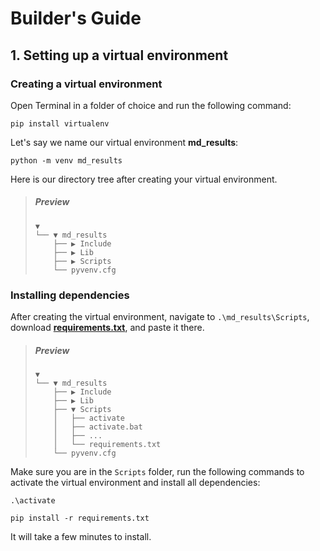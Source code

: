 # Builder's Guide

## 1. Setting up a virtual environment

### Creating a virtual environment
Open Terminal in a folder of choice and run the following command:

```
pip install virtualenv
```

Let's say we name our virtual environment **md_results**:
```
python -m venv md_results
```

Here is our directory tree after creating your virtual environment.

> ##### Preview
> 
>     ▼
>     └── ▼ md_results
>         ├── ▶ Include
>         ├── ▶ Lib
>         ├── ▶ Scripts
>         └── pyvenv.cfg

### Installing dependencies
After creating the virtual environment, navigate to `.\md_results\Scripts`, download [**requirements.txt**](build/requirements.txt), and paste it there.

> ##### Preview
>
>     ▼
>     └── ▼ md_results
>         ├── ▶ Include
>         ├── ▶ Lib
>         ├── ▼ Scripts
>         │   ├── activate
>         │   ├── activate.bat
>         │   ├── ...
>         │   └── requirements.txt
>         └── pyvenv.cfg

Make sure you are in the `Scripts` folder, run the following commands to activate the virtual environment and install all dependencies:

```
.\activate
```
```
pip install -r requirements.txt
```
It will take a few minutes to install.
